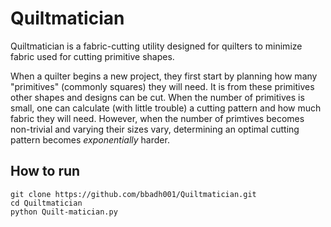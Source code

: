 # Quiltmatician
Quiltmatician is a fabric-cutting utility designed for quilters to minimize fabric used for cutting primitive shapes. 

When a quilter begins a new project, they first start by planning how many "primitives" (commonly squares) they will need. It is from these primitives other shapes and designs can be cut. When the number of primitives is small, one can calculate (with little trouble) a cutting pattern and how much fabric they will need. However, when the number of primtives becomes non-trivial and varying their sizes vary, determining an optimal cutting pattern becomes _exponentially_ harder. 

## How to run

```
git clone https://github.com/bbadh001/Quiltmatician.git
cd Quiltmatician
python Quilt-matician.py
```
